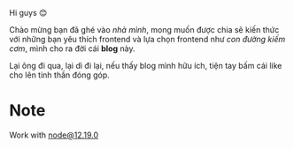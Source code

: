 Hi guys 😊

Chào mừng bạn đã ghé vào _nhà mình_, mong muốn được chia sẽ kiến thức với những bạn yêu thích frontend và lựa chọn frontend như _con đường kiếm cơm_, mình cho ra đời cái **blog** này.

Lại ông đi qua, lại dì đi lại, nếu thấy blog mình hữu ích, tiện tay bấm cái like cho lên tinh thần đóng góp.

# Note

Work with node@12.19.0